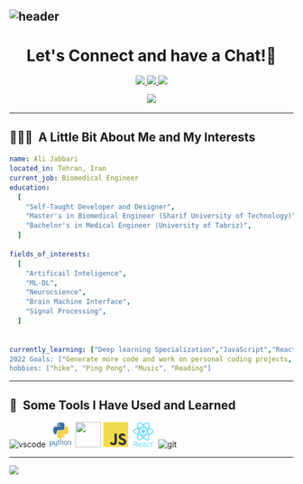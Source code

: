 
![header](https://capsule-render.vercel.app/api?type=waving&color=timeGradient&height=300&section=header&text=Hi%20There👋!&fontSize=90)
---


<h1 align="center">
  Let's Connect and have a Chat!💬
</h1>

<p align="center">
<a href="https://dev.to/aliejabbari">
  <img height="50" src="https://user-images.githubusercontent.com/46517096/166974096-7aeecad4-483e-4c85-983f-f4b37b3f794e.png"/>
</a>
<a href="https://twitter.com//Livingtorture">
  <img height="50" src="https://user-images.githubusercontent.com/46517096/166974271-91dfa250-d70b-4cb9-8707-f1bda1b708c3.png"/>
</a>
<a href="https://www.instagram.com/Aliejabbary1/">
  <img height="50" src="https://user-images.githubusercontent.com/46517096/166974368-9798f39f-1f46-499c-b14e-81f0a3f83a06.png"/>
</a>
</p>

<p align="center">
  <img src= "https://i.giphy.com/media/qgQUggAC3Pfv687qPC/giphy.webp">
</p>

---

<h2> 👨🏻‍💻 &nbsp;A Little Bit About Me and My Interests</h2>

```yaml
name: Ali Jabbari
located_in: Tehran, Iran
current_job: Biomedical Engineer
education:
  [
    "Self-Taught Developer and Designer",
    "Master's in Biomedical Engineer (Sharif University of Technology)",
    "Bachelor's in Medical Engineer (University of Tabriz)",
  ]

fields_of_interests:
  [
    "Artificail Inteligence",
    "ML-DL",
    "Neurocsience",
    "Brain Machine Interface",
    "Signal Processing",
  ]

  
currently_learning: ["Deep learning Specialization","JavaScript","React", Signal Processing", "Advanced Neurocsience"]
2022 Goals: ["Generate more code and work on personal coding projects, Read and learn more about emerging technologies and industry trends."]
hobbies: ["hike", "Ping Pong", "Music", "Reading"]
```
  
---  
  
<h2> 🚀 &nbsp;Some Tools I Have Used and Learned</h2>
<p align="left">
<img src="https://cdn.jsdelivr.net/gh/devicons/devicon/icons/vscode/vscode-original.svg" alt="vscode" width="45" height="45"/>
<img src="https://raw.githubusercontent.com/devicons/devicon/master/icons/python/python-original-wordmark.svg" alt="python" width="45" height="45" />
<img src="https://cdn.jsdelivr.net/gh/devicons/devicon/icons/cplusplus/cplusplus-original.svg" width="45" height="45"/>
<img src="https://raw.githubusercontent.com/devicons/devicon/master/icons/javascript/javascript-original.svg" alt="javascript" width="45" height="45" />
<img src="https://raw.githubusercontent.com/devicons/devicon/master/icons/react/react-original-wordmark.svg" alt="react" width="45" height="45" />
<img src="https://cdn.jsdelivr.net/gh/devicons/devicon/icons/git/git-original.svg" alt="git" width="45" height="45"/>
</p>

---

<p align="left">
  <img src="https://capsule-render.vercel.app/api?type=waving&color=gradient&height=100&section=footer"/>
</p>
